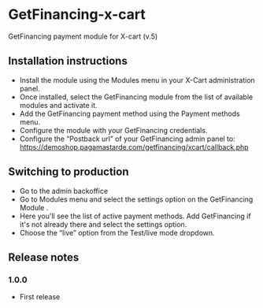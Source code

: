 GetFinancing-x-cart
================

GetFinancing payment module for X-cart (v.5)

## Installation instructions

- Install the module using the Modules menu in your X-Cart administration panel.
- Once installed, select the GetFinancing module from the list of available modules and activate it.
- Add the GetFinancing payment method using the Payment methods menu.
- Configure the module with your GetFinancing credentials.
- Configure the “Postback url” of your GetFinancing admin panel to: https://demoshop.pagamastarde.com/getfinancing/xcart/callback.php

## Switching to production

 - Go to the admin backoffice
 - Go to Modules menu and select the settings option on the GetFinancing Module
.
 - Here you'll see the list of active payment methods. Add GetFinancing if it's not already there and select the settings option.
 - Choose the “live” option from the Test/live mode dropdown.

## Release notes

### 1.0.0

- First release
